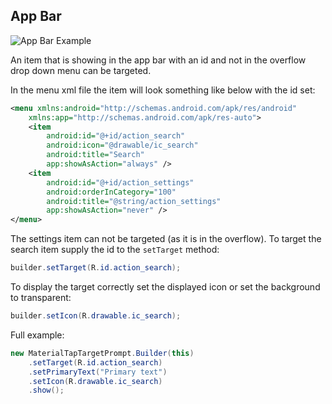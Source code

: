 ## App Bar

![App Bar Example](assets/example_appbar.png)

An item that is showing in the app bar with an id and not in the overflow drop down menu can be targeted.

In the menu xml file the item will look something like below with the id set:

```xml
<menu xmlns:android="http://schemas.android.com/apk/res/android"
    xmlns:app="http://schemas.android.com/apk/res-auto">
    <item
        android:id="@+id/action_search"
        android:icon="@drawable/ic_search"
        android:title="Search"
        app:showAsAction="always" />
    <item
        android:id="@+id/action_settings"
        android:orderInCategory="100"
        android:title="@string/action_settings"
        app:showAsAction="never" />
</menu>
```

The settings item can not be targeted (as it is in the overflow).
To target the search item supply the id to the `setTarget` method:

```java
builder.setTarget(R.id.action_search);
```

To display the target correctly set the displayed icon or set the background to transparent:

```java
builder.setIcon(R.drawable.ic_search);
```

Full example:
```java
new MaterialTapTargetPrompt.Builder(this)
    .setTarget(R.id.action_search)
    .setPrimaryText("Primary text")
    .setIcon(R.drawable.ic_search)
    .show();
```
